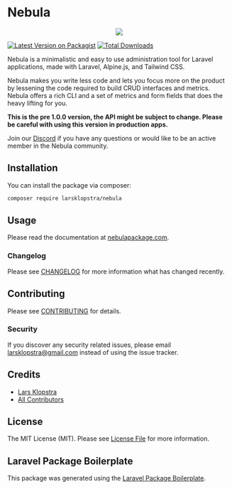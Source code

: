 # Nebula

<p align="center"><a href="https://laravel.com" target="_blank"><img src="https://nebulapackage.com/preview.png"></a></p>

[![Latest Version on Packagist](https://img.shields.io/packagist/v/larsklopstra/nebula.svg?style=flat-square)](https://packagist.org/packages/larsklopstra/nebula)
[![Total Downloads](https://img.shields.io/packagist/dt/larsklopstra/nebula.svg?style=flat-square)](https://packagist.org/packages/larsklopstra/nebula)

Nebula is a minimalistic and easy to use administration tool for Laravel applications, made with Laravel, Alpine.js, and Tailwind CSS.

Nebula makes you write less code and lets you focus more on the product by lessening the code required to build CRUD interfaces and metrics. Nebula offers a rich CLI and a set of metrics and form fields that does the heavy lifting for you.

**This is the pre 1.0.0 version, the API might be subject to change. Please be careful with using this version in production apps.**

Join our [Discord](https://discord.gg/xRndbjE) if you have any questions or would like to be an active member in the Nebula community.

## Installation

You can install the package via composer:

```bash
composer require larsklopstra/nebula
```

## Usage

Please read the documentation at [nebulapackage.com](https://nebulapackage.com).

### Changelog

Please see [CHANGELOG](CHANGELOG.md) for more information what has changed recently.

## Contributing

Please see [CONTRIBUTING](CONTRIBUTING.md) for details.

### Security

If you discover any security related issues, please email larsklopstra@gmail.com instead of using the issue tracker.

## Credits

- [Lars Klopstra](https://github.com/larsklopstra)
- [All Contributors](https://github.com/nebulapackage/nebula/graphs/contributors)

## License

The MIT License (MIT). Please see [License File](LICENSE.md) for more information.

## Laravel Package Boilerplate

This package was generated using the [Laravel Package Boilerplate](https://laravelpackageboilerplate.com).
